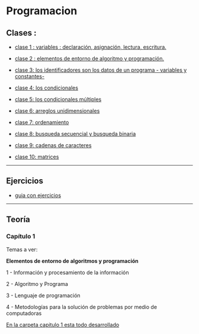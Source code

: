 # Programacion

## Clases :

- [clase 1 : variables : declaración, asignación, lectura, escritura.](https://github.com/eugenia1984/UTNFRSR-ingreso/tree/main/programacion/clase1)

- [clase 2 : elementos de entorno de algoritmo y programación.](https://github.com/eugenia1984/UTNFRSR-ingreso/tree/main/programacion/clase2)

- [clase 3: los identificadores son los datos de un programa - variables y constantes-](https://github.com/eugenia1984/UTNFRSR-ingreso/tree/main/programacion/clase3)

- [clase 4: los condicionales](https://github.com/eugenia1984/UTNFRSR-ingreso/tree/main/programacion/clase4)

- [clase 5: los condicionales múltiples](https://github.com/eugenia1984/UTNFRSR-ingreso/tree/main/programacion/clase5)

- [clase 6: arreglos unidimensionales](https://github.com/eugenia1984/UTNFRSR-ingreso/tree/main/programacion/clase6)

- [clase 7: ordenamiento](https://github.com/eugenia1984/UTNFRSR-ingreso/tree/main/programacion/clase7)

- [clase 8: busqueda secuencial y busqueda binaria](https://github.com/eugenia1984/UTNFRSR-ingreso/tree/main/programacion/clase8)

- [clase 9: cadenas de caracteres](https://github.com/eugenia1984/UTNFRSR-ingreso/tree/main/programacion/clase9)

- [clase 10: matrices](https://github.com/eugenia1984/UTNFRSR-ingreso/tree/main/programacion/clase10)

---

## Ejercicios

- [guia con ejercicios](https://github.com/eugenia1984/UTNFRSR-ingreso/tree/main/programacion/guia_con_ejercicios)

---

## Teoría

### Capítulo 1

Temas a ver:

**Elementos de entorno de algoritmos y programación**

1 - Información y procesamiento de la información

2 - Algoritmo y Programa

3 - Lenguaje de programación

4 - Metodologías para la solución de problemas por medio de computadoras

[En la carpeta capitulo 1 esta todo desarrollado](https://github.com/eugenia1984/UTNFRSR-ingreso/tree/main/programacion/capitulo1)